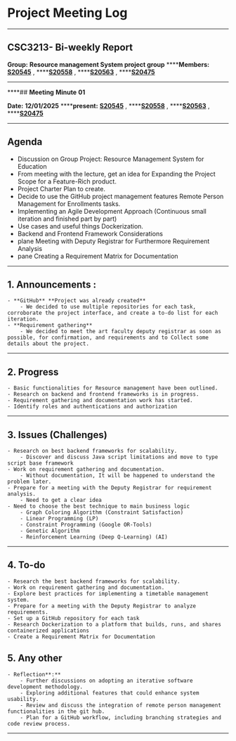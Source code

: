 # Project Meeting Log

----------
## CSC3213- **Bi-weekly** **Report**

**Group:** **Resource management System project group** 
******Members:** [**S20545**](https://github.com/Ravindu-Sampath-Weerakoon) , ****[**S20558**](https://github.com/GeethanjanaWijesena) , ****[**S20563**](https://github.com/UdithaWijethunga) , ****[**S20475**](https://github.com/IamBhathiya)

----------
****## **Meeting** **Minute** **01**

**Date:** **12/01/2025**
******present:** [**S20545**](https://github.com/Ravindu-Sampath-Weerakoon) , ****[**S20558**](https://github.com/GeethanjanaWijesena) , ****[**S20563**](https://github.com/UdithaWijethunga) , ****[**S20475**](https://github.com/IamBhathiya)

----------


## Agenda
- Discussion on Group Project: Resource Management System for Education
- From meeting with the lecture, get an idea for Expanding the Project Scope for a Feature-Rich product. 
- Project Charter Plan to create.
- Decide to use the GitHub project management features Remote Person Management for Enrollments tasks. 
- Implementing an Agile Development Approach  (Continuous small iteration and finished part by part)
- Use cases and useful things Dockerization. 
- Backend and Frontend Framework Considerations
- plane Meeting with Deputy Registrar for Furthermore Requirement Analysis
- pane Creating a Requirement Matrix for Documentation
----------


## 1. Announcements :
    - **GitHub** **Project was already created**
        - We decided to use multiple repositories for each task, corroborate the project interface, and create a to-do list for each iteration.
    - **Requirement gathering** 
        - We decided to meet the art faculty deputy registrar as soon as possible, for confirmation, and requirements and to Collect some details about the project.
----------
## 2. **Progress**
    - Basic functionalities for Resource management have been outlined.
    - Research on backend and frontend frameworks is in progress.
    - Requirement gathering and documentation work has started.
    - Identify roles and authentications and authorization 
----------
## 3. Issues (Challenges)
    - Research on best backend frameworks for scalability.
        - Discover and discuss Java script limitations and move to type script base framework 
    - Work on requirement gathering and documentation.
        - Without documentation, It will be happened to understand the problem later. 
    - Prepare for a meeting with the Deputy Registrar for requirement analysis.
        - Need to get a clear idea 
    - Need to choose the best technique to main business logic 
        - Graph Coloring Algorithm (Constraint Satisfaction)
        - Linear Programming (LP)
        - Constraint Programming (Google OR-Tools)
        - Genetic Algorithm
        - Reinforcement Learning (Deep Q-Learning) (AI)
----------
## 4. To-do
    - Research the best backend frameworks for scalability.
    - Work on requirement gathering and documentation.
    - Explore best practices for implementing a timetable management system.
    - Prepare for a meeting with the Deputy Registrar to analyze requirements.
    - Set up a GitHub repository for each task 
    - Research Dockerization to a platform that builds, runs, and shares containerized applications
    - Create a Requirement Matrix for Documentation
## 5. Any other 
    - Reflection**:** 
        - Further discussions on adopting an iterative software development methodology.
        - Exploring additional features that could enhance system usability.
        - Review and discuss the integration of remote person management functionalities in the git hub. 
        - Plan for a GitHub workflow, including branching strategies and code review process.
----------

